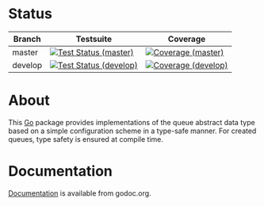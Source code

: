 # Status

| Branch  | Testsuite | Coverage |
|---------|-----------|----------|
| master  | [![Test Status (master)](https://travis-ci.org/TheCount/go-queues.svg?branch=master)](https://travis-ci.org/TheCount/go-queues) | [![Coverage (master)](https://img.shields.io/codecov/c/github/TheCount/go-queues/master.svg)](https://codecov.io/gh/TheCount/go-queues/branch/master) |
| develop | [![Test Status (develop)](https://travis-ci.org/TheCount/go-queues.svg?branch=develop)](https://travis-ci.org/TheCount/go-queues) | [![Coverage (develop)](https://img.shields.io/codecov/c/github/TheCount/go-queues/develop.svg)](https://codecov.io/gh/TheCount/go-queues/branch/develop) |

# About

This [Go](https://golang.org) package provides implementations
of the queue abstract data type
based on a simple configuration scheme in a type-safe manner.
For created queues, type safety is ensured at compile time.

# Documentation

[Documentation](https://godoc.org/github.com/TheCount/go-queues/queue) is
available from godoc.org.
